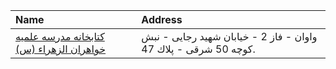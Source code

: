 | Name                                                                                                                     | Address                                                         |
|:-------------------------------------------------------------------------------------------------------------------------|:----------------------------------------------------------------|
| [كتابخانه مدرسه علمیه خواهران الزهراء (س)](https://lib.ir/fa/library/461/كتابخانه-مدرسه-علمیه-خواهران-الزهراء-س/search/) | واوان - فاز 2 - خیابان شهید رجایی - نبش كوچه 50 شرقی - پلاك 47. |